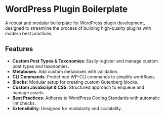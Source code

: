 # WordPress Plugin Boilerplate

A robust and modular boilerplate for WordPress plugin development, designed to streamline the process of building high-quality plugins with modern best practices.

## Features

- **Custom Post Types & Taxonomies**: Easily register and manage custom post types and taxonomies.
- **Metaboxes**: Add custom metaboxes with validation.
- **CLI Commands**: Predefined WP-CLI commands to simplify workflows.
- **Blocks**: Modular setup for creating custom Gutenberg blocks.
- **Custom JavaScript & CSS**: Structured approach to enqueue and manage assets.
- **Best Practices**: Adheres to WordPress Coding Standards with automatic lint checks.
- **Extensibility**: Designed for modularity and scalability.